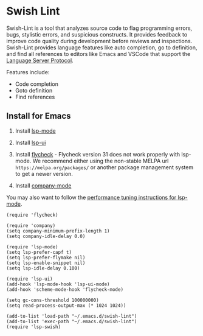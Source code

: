# Swish Lint

Swish-Lint is a tool that analyzes source code to flag programming
errors, bugs, stylistic errors, and suspicious constructs.  It
provides feedback to improve code quality during development before
reviews and inspections.  Swish-Lint provides language features like
auto completion, go to definition, and find all references to editors
like Emacs and VSCode that support the [Language Server
Protocol](https://microsoft.github.io/language-server-protocol/).

Features include:

- Code completion
- Goto definition
- Find references

## Install for Emacs

1. Install [lsp-mode](https://emacs-lsp.github.io/lsp-mode/)

1. Install [lsp-ui](https://emacs-lsp.github.io/lsp-ui/)

1. Install [flycheck](https://www.flycheck.org/) - Flycheck version 31
does not work properly with lsp-mode. We recommend either using the
non-stable MELPA url `https://melpa.org/packages/` or another package
management system to get a newer version.

1. Install [company-mode](http://company-mode.github.io/)

You may also want to follow the [performance tuning instructions for
lsp-mode](https://emacs-lsp.github.io/lsp-mode/page/performance/).

```
(require 'flycheck)

(require 'company)
(setq company-minimum-prefix-length 1)
(setq company-idle-delay 0.0)

(require 'lsp-mode)
(setq lsp-prefer-capf t)
(setq lsp-prefer-flymake nil)
(setq lsp-enable-snippet nil)
(setq lsp-idle-delay 0.100)

(require 'lsp-ui)
(add-hook 'lsp-mode-hook 'lsp-ui-mode)
(add-hook 'scheme-mode-hook 'flycheck-mode)

(setq gc-cons-threshold 100000000)
(setq read-process-output-max (* 1024 1024))

(add-to-list 'load-path "~/.emacs.d/swish-lint")
(add-to-list 'exec-path "~/.emacs.d/swish-lint")
(require 'lsp-swish)
```
